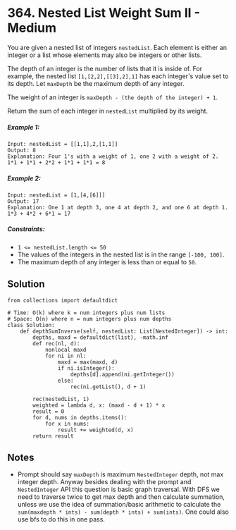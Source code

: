 # 364. Nested List Weight Sum II - Medium

You are given a nested list of integers `nestedList`. Each element is either an integer or a list whose elements may also be integers or other lists.

The depth of an integer is the number of lists that it is inside of. For example, the nested list `[1,[2,2],[[3],2],1]` has each integer's value set to its depth. Let `maxDepth` be the maximum depth of any integer.

The weight of an integer is `maxDepth - (the depth of the integer) + 1`.

Return the sum of each integer in `nestedList` multiplied by its weight.

##### Example 1:

```
Input: nestedList = [[1,1],2,[1,1]]
Output: 8
Explanation: Four 1's with a weight of 1, one 2 with a weight of 2.
1*1 + 1*1 + 2*2 + 1*1 + 1*1 = 8
```

##### Example 2:

```
Input: nestedList = [1,[4,[6]]]
Output: 17
Explanation: One 1 at depth 3, one 4 at depth 2, and one 6 at depth 1.
1*3 + 4*2 + 6*1 = 17
```

##### Constraints:

- `1 <= nestedList.length <= 50`
- The values of the integers in the nested list is in the range `[-100, 100]`.
- The maximum depth of any integer is less than or equal to `50`.

## Solution

```
from collections import defaultdict

# Time: O(k) where k = num integers plus num lists
# Space: O(n) where n = num integers plus num depths
class Solution:
    def depthSumInverse(self, nestedList: List[NestedInteger]) -> int:
        depths, maxd = defaultdict(list), -math.inf
        def rec(nl, d):
            nonlocal maxd
            for ni in nl:
                maxd = max(maxd, d)
                if ni.isInteger():
                    depths[d].append(ni.getInteger())
                else:
                    rec(ni.getList(), d + 1)

        rec(nestedList, 1)
        weighted = lambda d, x: (maxd - d + 1) * x
        result = 0
        for d, nums in depths.items():
            for x in nums:
                result += weighted(d, x)
        return result
```

## Notes
- Prompt should say `maxDepth` is maximum `NestedInteger` depth, not max integer depth. Anyway besides dealing with the prompt and `NestedInteger` API this question is basic graph traversal. With DFS we need to traverse twice to get max depth and then calculate summation, unless we use the idea of summation/basic arithmetic to calculate the `sum(maxdepth * ints) - sum(depth * ints) + sum(ints)`. One could also use bfs to do this in one pass.